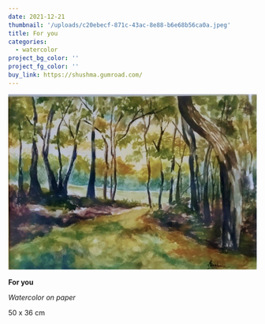 ```yaml
---
date: 2021-12-21
thumbnail: '/uploads/c20ebecf-871c-43ac-8e88-b6e68b56ca0a.jpeg'
title: For you
categories:
  - watercolor
project_bg_color: ''
project_fg_color: ''
buy_link: https://shushma.gumroad.com/
---
```


![](/uploads/c20ebecf-871c-43ac-8e88-b6e68b56ca0a.jpeg)

**For you**

_Watercolor on paper_

50 x 36 cm
